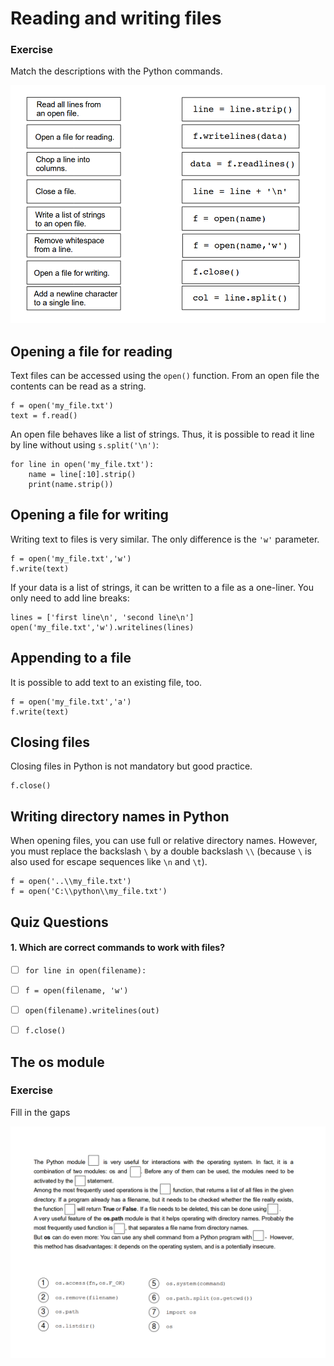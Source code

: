 
# Reading and writing files

### Exercise
Match the descriptions with the Python commands.

![file exercise](exercises/files.png)

## Opening a file for reading

Text files can be accessed using the `open()` function. From an open file the contents can be read as a string.

    f = open('my_file.txt')
    text = f.read()

An open file behaves like a list of strings. Thus, it is possible to read it line by line without using `s.split('\n')`:

    for line in open('my_file.txt'):
	    name = line[:10].strip()
	    print(name.strip())

## Opening a file for writing

Writing text to files is very similar. The only difference is the `'w'` parameter.

    f = open('my_file.txt','w')
    f.write(text)

If your data is a list of strings, it can be written to a file as a one-liner. You only need to add line breaks:

    lines = ['first line\n', 'second line\n']
    open('my_file.txt','w').writelines(lines)

## Appending to a file

It is possible to add text to an existing file, too.

    f = open('my_file.txt','a')
    f.write(text)

## Closing files

Closing files in Python is not mandatory but good practice.

    f.close()

## Writing directory names in Python

When opening files, you can use full or relative directory names. However, you must replace the backslash `\` by a double backslash `\\` (because `\` is also used for escape sequences like `\n` and `\t`).

    f = open('..\\my_file.txt')
    f = open('C:\\python\\my_file.txt')

## Quiz Questions

#### 1. Which are correct commands to work with files?

- [ ] `for line in open(filename):`
- [ ] `f = open(filename, 'w')`
- [ ] `open(filename).writelines(out)`
- [ ] `f.close()`



## The os module

### Exercise

Fill in the gaps

![os exercise](exercises/os.png)


